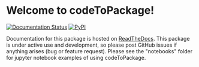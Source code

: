 Welcome to codeToPackage!
=========================

[![Documentation Status](https://readthedocs.org/projects/codetopackage/badge/?version=latest)](http://codetopackage.readthedocs.org/en/latest/?badge=latest)
[![PyPI](https://img.shields.io/pypi/v/codetopackage.svg?style=flat-square)](https://pypi.python.org/pypi/codetopackage)

Documentation for this package is hosted on [ReadTheDocs](https://codetopackage.readthedocs.io/en/latest/). This package is under active use and development, so please post GitHub issues if anything arises (bug or feature request). Please see the "notebooks" folder for jupyter notebook examples of using codeToPackage.
